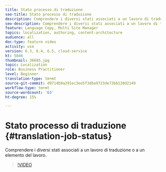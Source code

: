 ```yaml
---
title: Stato processo di traduzione
seo-title: Stato processo di traduzione
description: Comprendere i diversi stati associati a un lavoro di traduzione o a un elemento del lavoro.
seo-description: Comprendere i diversi stati associati a un lavoro di traduzione o a un elemento del lavoro.
feature: Language Copy, Multi Site Manager
topics: localization, authoring, content-architecture
audience: all
doc-type: feature video
activity: use
version: 6.3, 6.4, 6.5, cloud-service
kt: 5846
thumbnail: 36685.jpg
topic: Localization
role: Business Practitioner
level: Beginner
translation-type: tm+mt
source-git-commit: d9714b9a291ec3ee5f3dba9723de72bb120d2149
workflow-type: tm+mt
source-wordcount: '63'
ht-degree: 15%

---
```



# Stato processo di traduzione {#translation-job-status}

Comprendere i diversi stati associati a un lavoro di traduzione o a un elemento del lavoro.

>[!VIDEO](https://video.tv.adobe.com/v/36685?quality=12&learn=on)
